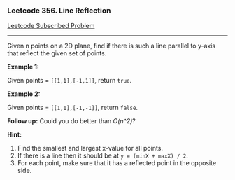 ### Leetcode 356. Line Reflection
[Leetcode Subscribed Problem](https://leetcode.com/problems/line-reflection/)

---

Given n points on a 2D plane, find if there is such a line parallel to y-axis that reflect the given set of points.

**Example 1:**

Given points = `[[1,1],[-1,1]]`, return `true`.

**Example 2:**

Given points = `[[1,1],[-1,-1]]`, return `false`.

**Follow up:**
Could you do better than *O(n^2)*?

**Hint:**
1. Find the smallest and largest x-value for all points.
1. If there is a line then it should be at `y = (minX + maxX) / 2`.
1. For each point, make sure that it has a reflected point in the opposite side.
